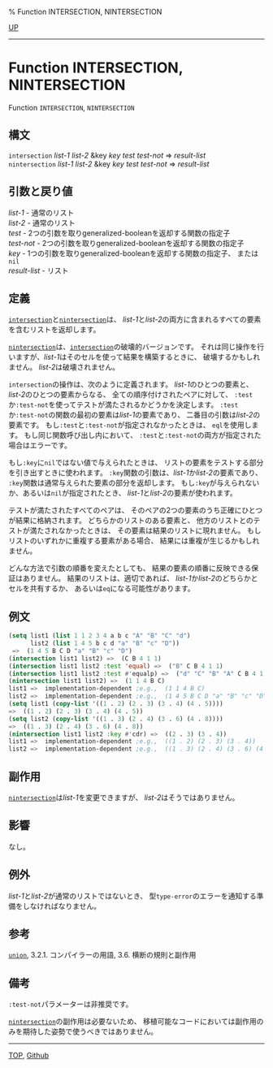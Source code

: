 % Function INTERSECTION, NINTERSECTION

[UP](14.2.html)  

---

# Function INTERSECTION, NINTERSECTION


Function `INTERSECTION`, `NINTERSECTION`


## 構文

`intersection` *list-1* *list-2* &key *key* *test* *test-not* => *result-list*  
`nintersection` *list-1* *list-2* &key *key* *test* *test-not* => *result-list*


## 引数と戻り値

*list-1* - 通常のリスト  
*list-2* - 通常のリスト  
*test* - 2つの引数を取りgeneralized-booleanを返却する関数の指定子  
*test-not* - 2つの引数を取りgeneralized-booleanを返却する関数の指定子  
*key* - 1つの引数を取りgeneralized-booleanを返却する関数の指定子、
または`nil`  
*result-list* - リスト


## 定義

[`intersection`](14.2.intersection.html)と[`nintersection`](14.2.intersection.html)は、
*list-1*と*list-2*の両方に含まれるすべての要素を含むリストを返却します。

[`nintersection`](14.2.intersection.html)は、[`intersection`](14.2.intersection.html)の破壊的バージョンです。
それは同じ操作を行いますが、*list-1*はそのセルを使って結果を構築するときに、
破壊するかもしれません。
*list-2*は破壊されません。

`intersection`の操作は、次のように定義されます。
*list-1*のひとつの要素と、*list-2*のひとつの要素からなる、
全ての順序付けされたペアに対して、
`:test`か`:test-not`を使ってテストが満たされるかどうかを決定します。
`:test`か`:test-not`の関数の最初の要素は*list-1*の要素であり、
二番目の引数は*list-2*の要素です。
もし`:test`と`:test-not`が指定されなかったときは、
`eql`を使用します。
もし同じ関数呼び出し内において、
`:test`と`:test-not`の両方が指定された場合はエラーです。

もし`:key`に`nil`ではない値で与えられたときは、
リストの要素をテストする部分を引き出すときに使われます。
`:key`関数の引数は、*list-1*か*list-2*の要素であり、
`:key`関数は通常与えられた要素の部分を返却します。
もし`:key`が与えられないか、あるいは`nil`が指定されたとき、
*list-1*と*list-2*の要素が使われます。

テストが満たされたすべてのペアは、
そのペアの2つの要素のうち正確にひとつが結果に格納されます。
どちらかのリストのある要素と、
他方のリストとのテストが満たされなかったときは、
その要素は結果のリストに現れません。
もしリストのいずれかに重複する要素がある場合、
結果には重複が生じるかもしれません。

どんな方法で引数の順番を変えたとしても、
結果の要素の順番に反映できる保証はありません。
結果のリストは、適切であれば、
*list-1*か*list-2*のどちらかとセルを共有するか、
あるいは`eq`になる可能性があります。


## 例文

```lisp
(setq list1 (list 1 1 2 3 4 a b c "A" "B" "C" "d")
      list2 (list 1 4 5 b c d "a" "B" "c" "D")) 
 =>  (1 4 5 B C D "a" "B" "c" "D")
(intersection list1 list2) =>  (C B 4 1 1)
(intersection list1 list2 :test 'equal) =>  ("B" C B 4 1 1)
(intersection list1 list2 :test #'equalp) =>  ("d" "C" "B" "A" C B 4 1 1) 
(nintersection list1 list2) =>  (1 1 4 B C)
list1 =>  implementation-dependent ;e.g.,  (1 1 4 B C)
list2 =>  implementation-dependent ;e.g.,  (1 4 5 B C D "a" "B" "c" "D")
(setq list1 (copy-list '((1 . 2) (2 . 3) (3 . 4) (4 . 5))))
=>  ((1 . 2) (2 . 3) (3 . 4) (4 . 5)) 
(setq list2 (copy-list '((1 . 3) (2 . 4) (3 . 6) (4 . 8))))
=>  ((1 . 3) (2 . 4) (3 . 6) (4 . 8)) 
(nintersection list1 list2 :key #'cdr) =>  ((2 . 3) (3 . 4)) 
list1 =>  implementation-dependent ;e.g.,  ((1 . 2) (2 . 3) (3 . 4)) 
list2 =>  implementation-dependent ;e.g.,  ((1 . 3) (2 . 4) (3 . 6) (4 . 8)) 
```


## 副作用

[`nintersection`](14.2.intersection.html)は*list-1*を変更できますが、
*list-2*はそうではありません。


## 影響

なし。


## 例外

*list-1*と*list-2*が通常のリストではないとき、
型`type-error`のエラーを通知する準備をしなければなりません。


## 参考

[`union`](14.2.union.html),
3.2.1. コンパイラーの用語,
3.6. 横断の規則と副作用


## 備考

`:test-not`パラメーターは非推奨です。

[`nintersection`](14.2.intersection.html)の副作用は必要ないため、
移植可能なコードにおいては副作用のみを期待した姿勢で使うべきではありません。


---
[TOP](index.html),  [Github](https://github.com/nptcl/npt-japanese)

